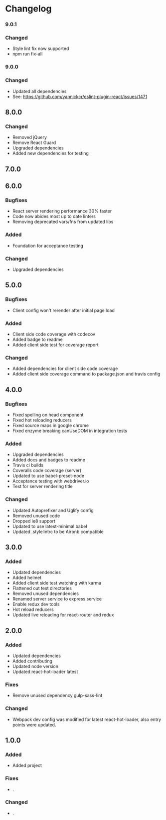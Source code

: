 # Changelog

### 9.0.1

### Changed

* Style lint fix now supported
* npm run fix-all

### 9.0.0

### Changed

* Updated all dependencies
* See: https://github.com/yannickcr/eslint-plugin-react/issues/1471

## 8.0.0

### Changed

* Removed jQuery
* Remove React Guard
* Upgraded dependencies
* Added new dependencies for testing

## 7.0.0

## 6.0.0

### Bugfixes

* React server rendering performance 30% faster
* Code now abides most up to date linters
* Removing deprecated vars/fns from updated libs

### Added

* Foundation for acceptance testing

### Changed

* Upgraded dependencies

## 5.0.0

### Bugfixes

* Client config won't rerender after initial page load

### Added

* Client side code coverage with codecov
* Added badge to readme
* Added client side test for coverage report

### Changed

* Added dependencies for client side code coverage
* Added client side coverage command to package.json and travis config

## 4.0.0

### Bugfixes

* Fixed spelling on head component
* Fixed hot reloading reducers
* Fixed source maps in google chrome
* Fixed enzyme breaking canUseDOM in integration tests

### Added

* Upgraded dependencies
* Added docs and badges to readme
* Travis ci builds
* Coveralls code coverage (server)
* Updated to use babel-preset-node
* Acceptance testing with webdriver.io
* Test for server rendering title

### Changed

* Updated Autoprefixer and Uglify config
* Removed unused code
* Dropped ie8 support
* Updated to use latest-minimal babel
* Updated .stylelintrc to be Airbnb compatible


## 3.0.0

### Added

* Updated dependencies
* Added helmet
* Added client side test watching with karma
* Flattened out test directories
* Removed unused dependencies
* Renamed server service to express service
* Enable redux dev tools
* Hot reload reducers
* Updated live reloading for react-router and redux


## 2.0.0

### Added

* Updated dependencies
* Added contributing
* Updated node version
* Updated react-hot-loader latest

### Fixes

* Remove unused dependency gulp-sass-lint

### Changed

* Webpack dev config was modified for latest react-hot-loader, also entry points were updated.



## 1.0.0

### Added

* Added project

### Fixes

* .

### Changed

* .
